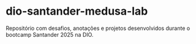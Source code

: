 # dio-santander-medusa-lab
Repositório com desafios, anotações e projetos desenvolvidos durante o bootcamp Santander 2025 na DIO.
